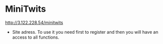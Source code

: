 # MiniTwits
http://3.122.228.54/minitwits 
- Site adress. To use it you need first to register and then you will have an access to all functions.
